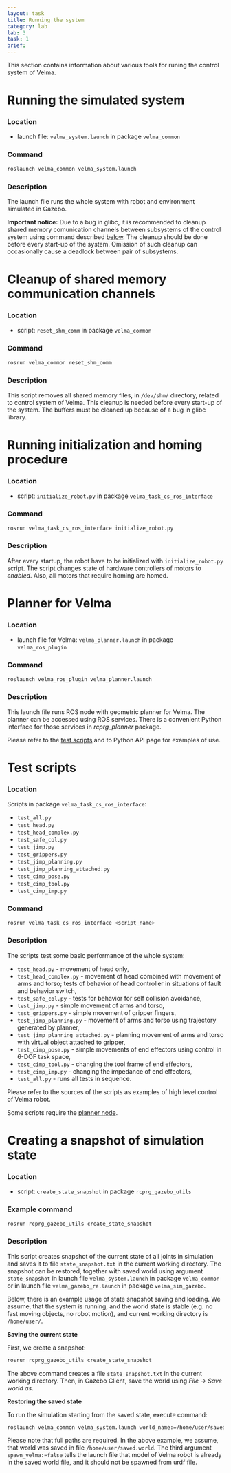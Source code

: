 ```yaml
---
layout: task
title: Running the system
category: lab
lab: 3
task: 1
brief: 
---
```


This section contains information about various tools for runing the control system of Velma.








# Running the simulated system

### Location

 * launch file: `velma_system.launch` in package `velma_common`

### Command

```bash
roslaunch velma_common velma_system.launch
```

### Description

The launch file runs the whole system with robot and environment simulated in Gazebo.

**Important notice:** Due to a bug in glibc, it is recommended to cleanup shared memory
comunication channels between subsystems of the control system using command described [below](#cleanup-of-shared-memory-communication-channels).
The cleanup should be done before every start-up of the system.
Omission of such cleanup can occasionally cause a deadlock between pair of subsystems.







# Cleanup of shared memory communication channels

### Location

 * script: `reset_shm_comm` in package `velma_common`

### Command

```bash
rosrun velma_common reset_shm_comm
```

### Description

This script removes all shared memory files, in `/dev/shm/` directory, related to control system of Velma.
This cleanup is needed before every start-up of the system.
The buffers must be cleaned up because of a bug in glibc library.






# Running initialization and homing procedure

### Location

 * script: `initialize_robot.py` in package `velma_task_cs_ros_interface`

### Command

```bash
rosrun velma_task_cs_ros_interface initialize_robot.py
```

### Description

After every startup, the robot have to be initialized with `initialize_robot.py` script.
The script changes state of hardware controllers of motors to *enabled*. Also, all motors that
require homing are homed.








# Planner for Velma

### Location

 * launch file for Velma: `velma_planner.launch` in package `velma_ros_plugin`

### Command

```bash
roslaunch velma_ros_plugin velma_planner.launch
```

### Description

This launch file runs ROS node with geometric planner for Velma.
The planner can be accessed using ROS services. There is a convenient Python interface
for those services in *rcprg_planner* package.

Please refer to the [test scripts](#test-scripts) and to Python API page for examples of use.








# Test scripts

### Location

Scripts in package `velma_task_cs_ros_interface`:
 * `test_all.py`
 * `test_head.py`
 * `test_head_complex.py`
 * `test_safe_col.py`
 * `test_jimp.py`
 * `test_grippers.py`
 * `test_jimp_planning.py`
 * `test_jimp_planning_attached.py`
 * `test_cimp_pose.py`
 * `test_cimp_tool.py`
 * `test_cimp_imp.py`

### Command

```bash
rosrun velma_task_cs_ros_interface <script_name>
```

### Description

The scripts test some basic performance of the whole system:
 * `test_head.py` - movement of head only,
 * `test_head_complex.py` - movement of head combined with movement of arms and torso; tests of behavior of head controller in situations of fault and behavior switch,
 * `test_safe_col.py` - tests for behavior for self collision avoidance,
 * `test_jimp.py` - simple movement of arms and torso,
 * `test_grippers.py` - simple movement of gripper fingers,
 * `test_jimp_planning.py` - movement of arms and torso using trajectory generated by planner,
 * `test_jimp_planning_attached.py` - planning movement of arms and torso with virtual object attached to gripper,
 * `test_cimp_pose.py` - simple movements of end effectors using control in 6-DOF task space,
 * `test_cimp_tool.py` - changing the tool frame of end effectors,
 * `test_cimp_imp.py` - changing the impedance of end effectors,
 * `test_all.py` - runs all tests in sequence.

Please refer to the sources of the scripts as examples of high level control of Velma robot.

Some scripts require the [planner node](#planner-for-velma).





# Creating a snapshot of simulation state

### Location

 * script: `create_state_snapshot` in package `rcprg_gazebo_utils`

### Example command

```bash
rosrun rcprg_gazebo_utils create_state_snapshot
```

### Description

This script creates snapshot of the current state of all joints in simulation and saves it to file `state_snapshot.txt` in the current working directory.
The snapshot can be restored, together with saved world using argument `state_snapshot` in launch
file `velma_system.launch` in package `velma_common` or in launch file `velma_gazebo_re.launch` in package `velma_sim_gazebo`.

Below, there is an example usage of state snapshot saving and loading.
We assume, that the system is running, and the world state is stable (e.g. no fast moving objects, no robot motion),
and current working directory is `/home/user/`.

**Saving the current state**

First, we create a snapshot:
```bash
rosrun rcprg_gazebo_utils create_state_snapshot
```
The above command creates a file `state_snapshot.txt` in the current working directory.
Then, in Gazebo Client, save the world using *File -> Save world as*.

**Restoring the saved state**

To run the simulation starting from the saved state, execute command:
```bash
roslaunch velma_common velma_system.launch world_name:=/home/user/saved.world state_snapshot:=/home/user/state_snapshot.txt spawn_velma:=false
```
Please note that full paths are required. In the above example, we assume, that world was saved in file `/home/user/saved.world`.
The third argument `spawn_velma:=false` tells the launch file that model of Velma robot is already in the saved world file, and it should not be
spawned from urdf file.


